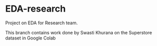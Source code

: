 # EDA-research
Project on EDA  for Research team.

This branch contains work done by Swasti Khurana on the Superstore dataset in Google Colab